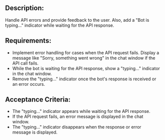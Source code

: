 ## Description:  
Handle API errors and provide feedback to the user. Also, add a "Bot is typing..." indicator while waiting for the API response.

## Requirements:
- Implement error handling for cases when the API request fails. Display a message like "Sorry, something went wrong" in the chat window if the API call fails.
- While the bot is waiting for the API response, show a "typing..." indicator in the chat window.
- Remove the "typing..." indicator once the bot's response is received or an error occurs.

## Acceptance Criteria:
- The "typing..." indicator appears while waiting for the API response.
- If the API request fails, an error message is displayed in the chat window.
- The "typing..." indicator disappears when the response or error message is displayed.
